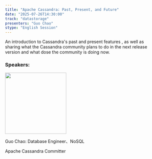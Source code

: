 ```yaml
---
title: "Apache Cassandra: Past, Present, and Future"
date: "2025-07-26T14:30:00"
track: "datastorage"
presenters: "Guo Chao"
stype: "English Session"
---
```


An introduction to Cassandra's past and present features , as well as sharing what the Cassandra community plans to do in the next release version and what dose the community is doing now.

### Speakers:


<img src="https://sessionize.com/image/b2ba-400o400o1-07109e43-e2ee-48d4-9e94-c01a1d0f8c01.jpg" width="200" /><br/>

Guo Chao: Database Engineer、NoSQL

Apache Cassandra Committer